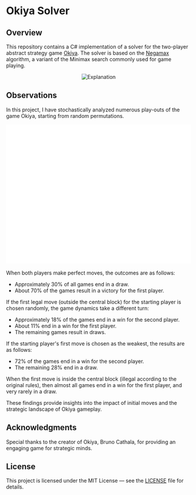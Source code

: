 # Okiya Solver

## Overview

This repository contains a C# implementation of a solver for the two-player abstract strategy game [Okiya](https://boardgamegeek.com/boardgame/125311/okiya).
The solver is based on the [Negamax](https://en.wikipedia.org/wiki/Negamax) algorithm, a variant of the Minimax search commonly used for game playing.

<p align="center" width="100%"><img src="https://cf.geekdo-images.com/N76vlNw73LTaF2Go5tnn_Q__imagepage/img/HfginKXCgY410jpgKytyYhV4ELQ=/fit-in/900x600/filters:no_upscale():strip_icc()/pic3711389.png" width="512" alt="Explanation" /></p>

## Observations

In this project, I have stochastically analyzed numerous play-outs of the game Okiya, starting from random permutations.

<p align="center" width="100%"><img src="assets/position-example.svg" alt="Position example" /></p>

When both players make perfect moves, the outcomes are as follows:

- Approximately 30% of all games end in a draw.
- About 70% of the games result in a victory for the first player.

If the first legal move (outside the central block) for the starting player is chosen randomly, the game dynamics take a different turn:

- Approximately 18% of the games end in a win for the second player.
- About 11% end in a win for the first player.
- The remaining games result in draws.

If the starting player's first move is chosen as the weakest, the results are as follows:

- 72% of the games end in a win for the second player.
- The remaining 28% end in a draw.

When the first move is inside the central block (illegal according to the original rules), then almost all games end in a win for the first player, and very rarely in a draw.

These findings provide insights into the impact of initial moves and the strategic landscape of Okiya gameplay.

## Acknowledgments

Special thanks to the creator of Okiya, Bruno Cathala, for providing an engaging game for strategic minds.

## License

This project is licensed under the MIT License — see the [LICENSE](./LICENSE.txt) file for details.
